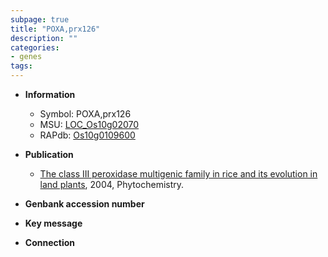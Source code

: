 ```yaml
---
subpage: true
title: "POXA,prx126"
description: ""
categories:
- genes
tags: 
---
```


* **Information**  
    + Symbol: POXA,prx126  
    + MSU: [LOC_Os10g02070](http://rice.plantbiology.msu.edu/cgi-bin/ORF_infopage.cgi?orf=LOC_Os10g02070)  
    + RAPdb: [Os10g0109600](http://rapdb.dna.affrc.go.jp/viewer/gbrowse_details/irgsp1?name=Os10g0109600)  

* **Publication**  
    + [The class III peroxidase multigenic family in rice and its evolution in land plants](http://www.ncbi.nlm.nih.gov/pubmed?term=The+class+III+peroxidase+multigenic+family+in+rice+and+its+evolution+in+land+plants%5BTitle%5D), 2004, Phytochemistry.

* **Genbank accession number**  

* **Key message**  

* **Connection**  




